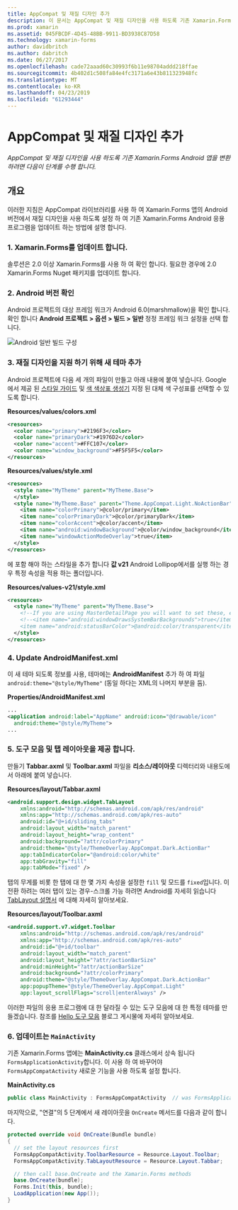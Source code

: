 ```yaml
---
title: AppCompat 및 재질 디자인 추가
description: 이 문서는 AppCompat 및 재질 디자인을 사용 하도록 기존 Xamarin.Forms Android 앱을 변환 하는 방법을 설명 합니다.
ms.prod: xamarin
ms.assetid: 045FBCDF-4D45-48BB-9911-BD3938C87D58
ms.technology: xamarin-forms
author: davidbritch
ms.author: dabritch
ms.date: 06/27/2017
ms.openlocfilehash: cade72aaad60c30993f6b11e98704addd218ffae
ms.sourcegitcommit: 4b402d1c508fa84e4fc3171a6e43b811323948fc
ms.translationtype: MT
ms.contentlocale: ko-KR
ms.lasthandoff: 04/23/2019
ms.locfileid: "61293444"
---
```

# <a name="adding-appcompat-and-material-design"></a>AppCompat 및 재질 디자인 추가

_AppCompat 및 재질 디자인을 사용 하도록 기존 Xamarin.Forms Android 앱을 변환 하려면 다음이 단계를 수행 합니다._

<!-- source https://gist.github.com/jassmith/a3b2a543f99126782936
https://blog.xamarin.com/material-design-for-your-xamarin-forms-android-apps/ -->

## <a name="overview"></a>개요

이러한 지침은 AppCompat 라이브러리를 사용 하 여 Xamarin.Forms 앱의 Android 버전에서 재질 디자인을 사용 하도록 설정 하 여 기존 Xamarin.Forms Android 응용 프로그램을 업데이트 하는 방법에 설명 합니다.

### <a name="1-update-xamarinforms"></a>1. Xamarin.Forms를 업데이트 합니다.

솔루션은 2.0 이상 Xamarin.Forms를 사용 하 여 확인 합니다. 필요한 경우에 2.0 Xamarin.Forms Nuget 패키지를 업데이트 합니다.

### <a name="2-check-android-version"></a>2. Android 버전 확인

Android 프로젝트의 대상 프레임 워크가 Android 6.0(marshmallow)을 확인 합니다. 확인 합니다 **Android 프로젝트 > 옵션 > 빌드 > 일반** 정정 프레임 워크 설정을 선택 합니다.

 ![](appcompat-images/target-android-6-sml.png "Android 일반 빌드 구성")

### <a name="3-add-new-themes-to-support-material-design"></a>3. 재질 디자인을 지원 하기 위해 새 테마 추가

Android 프로젝트에 다음 세 개의 파일이 만들고 아래 내용에 붙여 넣습니다. Google에서 제공 된 [스타일 가이드](http://www.google.com/design/spec/style/color.html#color-color-palette) 및 [색 색상표 생성기](http://www.materialpalette.com/) 지정 된 대체 색 구성표를 선택할 수 있도록 합니다.

**Resources/values/colors.xml**

```xml
<resources>
  <color name="primary">#2196F3</color>
  <color name="primaryDark">#1976D2</color>
  <color name="accent">#FFC107</color>
  <color name="window_background">#F5F5F5</color>
</resources>
```

**Resources/values/style.xml**

```xml
<resources>
  <style name="MyTheme" parent="MyTheme.Base">
  </style>
  <style name="MyTheme.Base" parent="Theme.AppCompat.Light.NoActionBar">
    <item name="colorPrimary">@color/primary</item>
    <item name="colorPrimaryDark">@color/primaryDark</item>
    <item name="colorAccent">@color/accent</item>
    <item name="android:windowBackground">@color/window_background</item>
    <item name="windowActionModeOverlay">true</item>
  </style>
</resources>
```

에 포함 해야 하는 스타일을 추가 합니다 **값 v21** Android Lollipop에서를 실행 하는 경우 특정 속성을 적용 하는 폴더입니다.

**Resources/values-v21/style.xml**

```xml
<resources>
  <style name="MyTheme" parent="MyTheme.Base">
    <!--If you are using MasterDetailPage you will want to set these, else you can leave them out-->
    <!--<item name="android:windowDrawsSystemBarBackgrounds">true</item>
    <item name="android:statusBarColor">@android:color/transparent</item>-->
  </style>
</resources>
```

### <a name="4-update-androidmanifestxml"></a>4. Update AndroidManifest.xml

이 새 테마 되도록 정보를 사용, 테마에는 **AndroidManifest** 추가 하 여 파일 `android:theme="@style/MyTheme"` (동일 하다는 XML의 나머지 부분을 둠).

**Properties/AndroidManifest.xml**

```xml
...
<application android:label="AppName" android:icon="@drawable/icon"
  android:theme="@style/MyTheme">
...
```

### <a name="5-provide-toolbar-and-tab-layouts"></a>5. 도구 모음 및 탭 레이아웃을 제공 합니다.

만들기 **Tabbar.axml** 및 **Toolbar.axml** 파일을 **리소스/레이아웃** 디렉터리와 내용도에서 아래에 붙여 넣습니다.

**Resources/layout/Tabbar.axml**

```xml
<android.support.design.widget.TabLayout
    xmlns:android="http://schemas.android.com/apk/res/android"
    xmlns:app="http://schemas.android.com/apk/res-auto"
    android:id="@+id/sliding_tabs"
    android:layout_width="match_parent"
    android:layout_height="wrap_content"
    android:background="?attr/colorPrimary"
    android:theme="@style/ThemeOverlay.AppCompat.Dark.ActionBar"
    app:tabIndicatorColor="@android:color/white"
    app:tabGravity="fill"
    app:tabMode="fixed" />
```

탭의 무게를 비롯 한 탭에 대 한 몇 가지 속성을 설정한 `fill` 및 모드를 `fixed`입니다.
이 전환 하려는 여러 탭이 있는 경우-스크롤 가능 하려면 Android를 자세히 읽습니다 [TabLayout 설명서](https://developer.android.com/reference/android/support/design/widget/TabLayout.html) 에 대해 자세히 알아보세요.

**Resources/layout/Toolbar.axml**

```xml
<android.support.v7.widget.Toolbar
    xmlns:android="http://schemas.android.com/apk/res/android"
    xmlns:app="http://schemas.android.com/apk/res-auto"
    android:id="@+id/toolbar"
    android:layout_width="match_parent"
    android:layout_height="?attr/actionBarSize"
    android:minHeight="?attr/actionBarSize"
    android:background="?attr/colorPrimary"
    android:theme="@style/ThemeOverlay.AppCompat.Dark.ActionBar"
    app:popupTheme="@style/ThemeOverlay.AppCompat.Light"
    app:layout_scrollFlags="scroll|enterAlways" />
```

이러한 파일의 응용 프로그램에 대 한 달라질 수 있는 도구 모음에 대 한 특정 테마를 만들겠습니다.
참조를 [Hello 도구 모음](https://blog.xamarin.com/android-tips-hello-toolbar-goodbye-action-bar/) 블로그 게시물에 자세히 알아보세요.


### <a name="6-update-the-mainactivity"></a>6. 업데이트는 `MainActivity`

기존 Xamarin.Forms 앱에는 **MainActivity.cs** 클래스에서 상속 됩니다 `FormsApplicationActivity`합니다. 이 사용 하 여 바꾸어야 `FormsAppCompatActivity` 새로운 기능을 사용 하도록 설정 합니다.

**MainActivity.cs**

```csharp
public class MainActivity : FormsAppCompatActivity  // was FormsApplicationActivity
```

마지막으로, "연결"의 5 단계에서 새 레이아웃을 `OnCreate` 메서드를 다음과 같이 합니다.

```csharp
protected override void OnCreate(Bundle bundle)
{
  // set the layout resources first
  FormsAppCompatActivity.ToolbarResource = Resource.Layout.Toolbar;
  FormsAppCompatActivity.TabLayoutResource = Resource.Layout.Tabbar;

  // then call base.OnCreate and the Xamarin.Forms methods
  base.OnCreate(bundle);
  Forms.Init(this, bundle);
  LoadApplication(new App());
}
```
